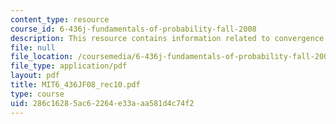 ```yaml
---
content_type: resource
course_id: 6-436j-fundamentals-of-probability-fall-2008
description: This resource contains information related to convergence of random variable.
file: null
file_location: /coursemedia/6-436j-fundamentals-of-probability-fall-2008/286c16285ac62264e33aaa581d4c74f2_MIT6_436JF08_rec10.pdf
file_type: application/pdf
layout: pdf
title: MIT6_436JF08_rec10.pdf
type: course
uid: 286c1628-5ac6-2264-e33a-aa581d4c74f2
---
```

